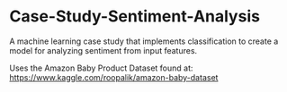 # Case-Study-Sentiment-Analysis
A machine learning case study that implements classification to create a model for analyzing sentiment from input features.

Uses the Amazon Baby Product Dataset found at: https://www.kaggle.com/roopalik/amazon-baby-dataset
